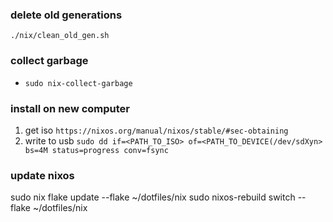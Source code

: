 ### delete old generations
`./nix/clean_old_gen.sh`

### collect garbage
- `sudo nix-collect-garbage`

### install on new computer
1. get iso `https://nixos.org/manual/nixos/stable/#sec-obtaining`
1. write to usb `sudo dd if=<PATH_TO_ISO> of=<PATH_TO_DEVICE(/dev/sdXyn> bs=4M status=progress conv=fsync`

### update nixos
sudo nix flake update --flake ~/dotfiles/nix
sudo nixos-rebuild switch --flake ~/dotfiles/nix
